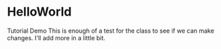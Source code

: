 # HelloWorld
Tutorial Demo
This is enough of a test for the class to see if we can make changes.
I'll add more in a little bit.

